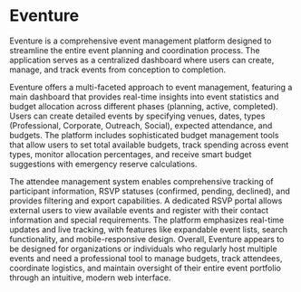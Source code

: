 # Eventure
Eventure is a comprehensive event management platform designed to streamline the entire event planning and coordination process. The application serves as a centralized dashboard where users can create, manage, and track events from conception to completion.

Eventure offers a multi-faceted approach to event management, featuring a main dashboard that provides real-time insights into event statistics and budget allocation across different phases (planning, active, completed). Users can create detailed events by specifying venues, dates, types (Professional, Corporate, Outreach, Social), expected attendance, and budgets. The platform includes sophisticated budget management tools that allow users to set total available budgets, track spending across event types, monitor allocation percentages, and receive smart budget suggestions with emergency reserve calculations.

The attendee management system enables comprehensive tracking of participant information, RSVP statuses (confirmed, pending, declined), and provides filtering and export capabilities. A dedicated RSVP portal allows external users to view available events and register with their contact information and special requirements. The platform emphasizes real-time updates and live tracking, with features like expandable event lists, search functionality, and mobile-responsive design. Overall, Eventure appears to be designed for organizations or individuals who regularly host multiple events and need a professional tool to manage budgets, track attendees, coordinate logistics, and maintain oversight of their entire event portfolio through an intuitive, modern web interface.

